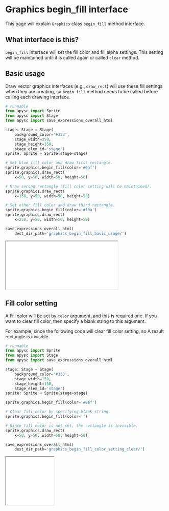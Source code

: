 # Graphics begin_fill interface

This page will explain `Graphics` class `begin_fill` method interface.

## What interface is this?

`begin_fill` interface will set the fill color and fill alpha settings. This setting will be maintained until it is called again or called `clear` method.

## Basic usage

Draw vector graphics interfaces (e.g., `draw_rect`) will use these fill settings when they are creating, so `begin_fill` method needs to be called before calling each drawing interface.

```py
# runnable
from apysc import Sprite
from apysc import Stage
from apysc import save_expressions_overall_html

stage: Stage = Stage(
    background_color='#333',
    stage_width=350,
    stage_height=150,
    stage_elem_id='stage')
sprite: Sprite = Sprite(stage=stage)

# Set blue fill color and draw first rectangle.
sprite.graphics.begin_fill(color='#0af')
sprite.graphics.draw_rect(
    x=50, y=50, width=50, height=50)

# Draw second rectangle (fill color setting will be maintained).
sprite.graphics.draw_rect(
    x=150, y=50, width=50, height=50)

# Set other fill color and draw third rectangle.
sprite.graphics.begin_fill(color='#f0a')
sprite.graphics.draw_rect(
    x=250, y=50, width=50, height=50)

save_expressions_overall_html(
    dest_dir_path='graphics_begin_fill_basic_usage/')
```

<iframe src="static/graphics_begin_fill_basic_usage/index.html" width="350" height="150"></iframe>

## Fill color setting

A Fill color will be set by `color` argument, and this is required one. If you want to clear fill color, then specify a blank string to this argument.

For example, since the following code will clear fill color setting, so A result rectangle is invisible.

```py
# runnable
from apysc import Sprite
from apysc import Stage
from apysc import save_expressions_overall_html

stage: Stage = Stage(
    background_color='#333',
    stage_width=150,
    stage_height=150,
    stage_elem_id='stage')
sprite: Sprite = Sprite(stage=stage)

sprite.graphics.begin_fill(color='#0af')

# Clear fill color by specifying blank string.
sprite.graphics.begin_fill(color='')

# Since fill color is not set, the rectangle is invisible.
sprite.graphics.draw_rect(
    x=50, y=50, width=50, height=50)

save_expressions_overall_html(
    dest_dir_path='graphics_begin_fill_color_setting_clear/')
```

<iframe src="static/graphics_begin_fill_color_setting_clear/index.html" width="150" height="150"></iframe>


